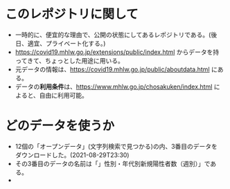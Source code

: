 
# このレポジトリに関して

- 一時的に、便宜的な理由で、公開の状態にしてあるレポジトリである。(後日、適宜、プライベート化する。) 
- https://covid19.mhlw.go.jp/extensions/public/index.html からデータを持ってきて、ちょっとした用途に用いる。
- 元データの情報は、https://covid19.mhlw.go.jp/public/aboutdata.html にある。
- データの**利用条件**は、https://www.mhlw.go.jp/chosakuken/index.html によると、自由に利用可能。

# どのデータを使うか

- 12個の「オープンデータ」(文字列検索で見つかる)の内、3番目のデータをダウンロードした。(2021-08-29T23:30)
- その3番目のデータの名前は「」性別・年代別新規陽性者数（週別）」である。
- 

